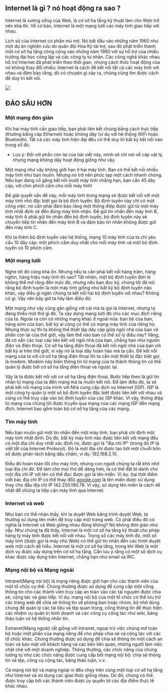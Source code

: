 ## Internet là gì ? nó hoạt động ra sao ?

Internet là xương sống của Web, là cơ sở hạ tầng kỹ thuật làm cho Web trở nên khả thi. Về cơ bản, Internet là một mạng lưới các máy tính giao tiếp với nhau.

Lịch sử của Internet có phần mù mịt. Nó bắt đầu vào những năm 1960 như một dự án nghiên cứu do quân đội Hoa Kỳ tài trợ, sau đó phát triển thành một cơ sở hạ tầng công cộng vào những năm 1980 với sự hỗ trợ của nhiều trường đại học công lập và các công ty tư nhân. Các công nghệ khác nhau hỗ trợ Internet đã phát triển theo thời gian, nhưng cách thức hoạt động của nó không thay đổi nhiều: Internet là cách để kết nối tất cả các máy tính với nhau và đảm bảo rằng, dù có chuyện gì xảy ra, chúng cũng tìm được cách để duy trì kết nối.

![](https://images.viblo.asia/0b793eab-86d0-4a98-8468-1bfe8f18f527.jpg)

## **ĐÀO SÂU HƠN**

### **Một mạng đơn giản**

Khi hai máy tính cần giao tiếp, bạn phải liên kết chúng bằng cách trực tiếp (thường bằng cáp Ethernet) hoặc không dây (ví dụ với hệ thống WiFi hoặc Bluetooth). Tất cả các máy tính hiện đại đều có thể duy trì bất kỳ kết nối nào trong số đó.

- Lưu ý: Đối với phần còn lại của bài viết này, mình sẽ chỉ nói về cáp vật lý, nhưng mạng không dây hoạt động giống như vậy.

Một mạng như vậy không giới hạn ở hai máy tính. Bạn có thể kết nối nhiều máy tính như bạn muốn. Nhưng nó trở nên phức tạp một cách nhanh chóng. Nếu bạn đang cố gắng kết nối mười máy tính chẳng hạn, bạn cần 45 dây cáp, với chín phích cắm cho mỗi máy tính!

Để giải quyết vấn đề này, mỗi máy tính trong mạng sẽ được kết nối với một máy tính nhỏ đặc biệt gọi là bộ định tuyến. Bộ định tuyến này chỉ có một công việc: nó cần phải đảm bảo rằng một thông điệp được gửi từ một máy tính nhất định sẽ đến đúng máy tính nhận. Để gửi tin nhắn đến máy tính B, máy tính A phải gửi tin nhắn đến bộ định tuyến, bộ định tuyến này sẽ chuyển tiếp tin nhắn đến máy tính B và đảm bảo tin nhắn không được gửi đến máy tính C.

Khi ta thêm bộ định tuyến vào hệ thống, mạng 10 máy tính của ta chỉ yêu cầu 10 dây cáp: một phích cắm duy nhất cho mỗi máy tính và một bộ định tuyến có 10 phích cắm.

### **Một mạng lưới**

Nghe tới đó cũng khá ổn. Nhưng nếu ta cần phải kết nối hàng trăm, hàng nghìn, hàng triệu máy tính thì sao? Tất nhiên, một bộ định tuyến đơn lẻ không thể mở rộng đến mức đó, nhưng nếu bạn đọc kỹ, chúng tôi đã nói rằng bộ định tuyến là một máy tính giống như bất kỳ bộ định tuyến nào khác, vậy điều gì ngăn chúng ta kết nối hai bộ định tuyến với nhau? Không có gì. Vậy nên bây giờ ta hãy làm điều đó.

Một mạng như vậy cũng gần giống với cái mà ta gọi là Internet, nhưng ta đang thiếu một thứ gì đó. Ta xây dựng mạng lưới đó cho các mục đích riêng của ta. Ngoài ra còn có những mạng khác ở ngoài nữa: bạn bè của bạn, hàng xóm của bạn, bất kỳ ai cũng có thể có mạng máy tính của riêng họ. Nhưng thực sự thì ta không thể thiết lập dây cáp giữa ngôi nhà của bạn và phần còn lại của thế giới, vậy làm thế nào bạn có thể xử lý điều này? Vâng, đã có sẵn các loại cáp liên kết với ngôi nhà của bạn, chẳng hạn như nguồn điện và điện thoại. Cơ sở hạ tầng điện thoại đã kết nối ngôi nhà của bạn với bất kỳ ai trên thế giới, vì vậy nó là loại dây hoàn hảo mà ta cần. Để kết nối mạng của ta với cơ sở hạ tầng điện thoại thì ta cần một thiết bị đặc biệt gọi là modem. Modem này biến thông tin từ mạng của ta thành thông tin có thể quản lý được bởi cơ sở hạ tầng điện thoại và ngược lại.

Vậy là ta được kết nối với cơ sở hạ tầng điện thoại. Bước tiếp theo là gửi tin nhắn từ mạng của ta đến mạng mà ta muốn kết nối. Để làm điều đó, ta sẽ phải kết nối mạng của mình với Nhà cung cấp dịch vụ Internet (ISP). ISP là một công ty quản lý một số bộ định tuyến đặc biệt được liên kết với nhau và cũng có thể truy cập vào bộ định tuyến của các ISP khác. Vì vậy, thông điệp từ mạng của chúng tôi được truyền qua mạng của các mạng ISP đến mạng đích. Internet bao gồm toàn bộ cơ sở hạ tầng của các mạng.

### **Tìm máy tính**

Nếu bạn muốn gửi một tin nhắn đến một máy tính, bạn phải chỉ định một máy tính nhất định. Do đó, bất kỳ máy tính nào được liên kết với mạng đều có một địa chỉ duy nhất xác định nó, được gọi là "địa chỉ IP" (trong đó IP là viết tắt của Internet Protocol). Đó là một địa chỉ được tạo bởi một chuỗi bốn số được phân tách bằng dấu chấm, ví dụ: 192.168.2.10.

Điều đó hoàn toàn tốt cho máy tính, nhưng con người chúng ta rất khó nhớ loại địa chỉ đó. Để làm cho mọi thứ dễ dàng hơn, ta có thể đặt bí danh cho một địa chỉ IP với tên có thể đọc được gọi là tên miền. Ví dụ: (tại thời điểm viết bài; địa chỉ IP có thể thay đổi) [google.com](http://google.com/) là tên miền được sử dụng thay cho đầu địa chỉ IP 142.250.190.78. Vì vậy, sử dụng tên miền là cách dễ nhất để chúng ta tiếp cận máy tính qua Internet.

### **Internet và web**

Như bạn có thể nhận thấy, khi ta duyệt Web bằng trình duyệt Web, ta thường sử dụng tên miền để truy cập một trang web. Có phải điều đó có nghĩa là Internet và Web giống nhau đúng không? Nó không đơn giản như vậy. Như chúng ta đã thấy, Internet là một cơ sở hạ tầng kỹ thuật cho phép hàng tỷ máy tính được kết nối với nhau. Trong số các máy tính đó, một số máy tính (được gọi là máy chủ Web) có thể gửi tin nhắn đến các trình duyệt web một cách dễ hiểu. Internet là một cơ sở hạ tầng, trong khi Web là một dịch vụ được xây dựng trên cơ sở hạ tầng. Cần lưu ý rằng có một số dịch vụ khác được xây dựng trên Internet, chẳng hạn như email và IRC.

### **Mạng nội bộ và Mạng ngoài**

Intranet(Mạng nội bộ) là mạng riêng được giới hạn cho các thành viên của một tổ chức cụ thể. Chúng thường được sử dụng để cung cấp một cổng thông tin cho các thành viên truy cập an toàn vào các tài nguyên được chia sẻ, cộng tác và giao tiếp. Ví dụ: mạng nội bộ của một tổ chức có thể lưu trữ các trang web để chia sẻ thông tin về phòng ban hoặc nhóm, bộ nhớ dùng chung để quản lý các tài liệu và tệp quan trọng, cổng thông tin để thực hiện các nhiệm vụ quản trị kinh doanh và các công cụ cộng tác như wiki, bảng thảo luận và hệ thống nhắn tin.

Extranet(Mạng ngoài) rất giống với Intranet, ngoại trừ việc chúng mở toàn bộ hoặc một phần của mạng riêng để cho phép chia sẻ và cộng tác với các tổ chức khác. Chúng thường được sử dụng để chia sẻ thông tin một cách an toàn và bảo mật với khách hàng và các bên liên quan, những người làm việc chặt chẽ với một doanh nghiệp. Thông thường, các chức năng của chúng tương tự như các chức năng được cung cấp bởi mạng nội bộ: chia sẻ thông tin và tệp, công cụ cộng tác, bảng thảo luận, v.v.

Cả mạng nội bộ và mạng ngoại vi đều chạy trên cùng một loại cơ sở hạ tầng như Internet và sử dụng các giao thức giống nhau. Do đó, chúng có thể được truy cập bởi các thành viên được ủy quyền từ các địa điểm thực tế khác nhau.
